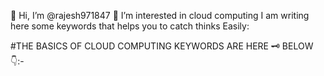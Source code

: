  👋 Hi, I’m @rajesh971847
👀 I’m interested in cloud computing I am writing here some keywords that helps you to catch thinks Easily:


#THE BASICS OF CLOUD COMPUTING KEYWORDS ARE HERE 🗝️ BELOW 👇:-

